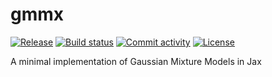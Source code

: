 # gmmx

[![Release](https://img.shields.io/github/v/release/adonath/gmmx)](https://img.shields.io/github/v/release/adonath/gmmx)
[![Build status](https://img.shields.io/github/actions/workflow/status/adonath/gmmx/main.yml?branch=main)](https://github.com/adonath/gmmx/actions/workflows/main.yml?query=branch%3Amain)
[![Commit activity](https://img.shields.io/github/commit-activity/m/adonath/gmmx)](https://img.shields.io/github/commit-activity/m/adonath/gmmx)
[![License](https://img.shields.io/github/license/adonath/gmmx)](https://img.shields.io/github/license/adonath/gmmx)

A minimal implementation of Gaussian Mixture Models in Jax
